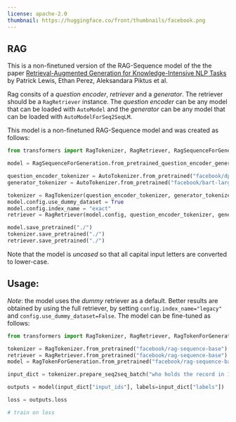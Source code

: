 ```yaml
---
license: apache-2.0
thumbnail: https://huggingface.co/front/thumbnails/facebook.png
---
```

## RAG

This is a non-finetuned version of the RAG-Sequence model of the the paper [Retrieval-Augmented Generation for Knowledge-Intensive NLP Tasks](https://arxiv.org/pdf/2005.11401.pdf) 
by Patrick Lewis, Ethan Perez, Aleksandara Piktus et al.

Rag consits of a *question encoder*, *retriever* and a *generator*. The retriever should be a `RagRetriever` instance. The *question encoder* can be any model that can be loaded with `AutoModel` and the *generator* can be any model that can be loaded with `AutoModelForSeq2SeqLM`. 

This model is a non-finetuned RAG-Sequence model and was created as follows:

```python
from transformers import RagTokenizer, RagRetriever, RagSequenceForGeneration, AutoTokenizer

model = RagSequenceForGeneration.from_pretrained_question_encoder_generator("facebook/dpr-question_encoder-single-nq-base", "facebook/bart-large")

question_encoder_tokenizer = AutoTokenizer.from_pretrained("facebook/dpr-question_encoder-single-nq-base")
generator_tokenizer = AutoTokenizer.from_pretrained("facebook/bart-large")

tokenizer = RagTokenizer(question_encoder_tokenizer, generator_tokenizer)
model.config.use_dummy_dataset = True
model.config.index_name = "exact"
retriever = RagRetriever(model.config, question_encoder_tokenizer, generator_tokenizer)

model.save_pretrained("./")
tokenizer.save_pretrained("./")
retriever.save_pretrained("./")
```

Note that the model is *uncased* so that all capital input letters are converted to lower-case.

## Usage:

*Note*: the model uses the *dummy* retriever as a default. Better results are obtained by using the full retriever, 
by setting `config.index_name="legacy"` and `config.use_dummy_dataset=False`.
The model can be fine-tuned as follows:

```python
from transformers import RagTokenizer, RagRetriever, RagTokenForGeneration

tokenizer = RagTokenizer.from_pretrained("facebook/rag-sequence-base")
retriever = RagRetriever.from_pretrained("facebook/rag-sequence-base")
model = RagTokenForGeneration.from_pretrained("facebook/rag-sequence-base", retriever=retriever)

input_dict = tokenizer.prepare_seq2seq_batch("who holds the record in 100m freestyle", "michael phelps", return_tensors="pt") 

outputs = model(input_dict["input_ids"], labels=input_dict["labels"])

loss = outputs.loss

# train on loss
```
